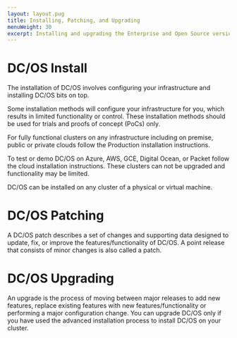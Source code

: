 ```yaml
---
layout: layout.pug
title: Installing, Patching, and Upgrading
menuWeight: 30
excerpt: Installing and upgrading the Enterprise and Open Source versions of DC/OS
---
```


# DC/OS Install

The installation of DC/OS involves configuring your infrastructure and installing DC/OS bits on top.

Some installation methods will configure your infrastructure for you, which results in limited functionality or control. These installation methods should be used for trials and proofs of concept (PoCs) only. 

For fully functional clusters on any infrastructure including on premise, public or private clouds follow the Production installation instructions.

To test or demo DC/OS on Azure, AWS, GCE, Digital Ocean, or Packet follow the cloud installation instructions. These clusters can not be upgraded and functionality may be limited. 

DC/OS can be installed on any cluster of a physical or virtual machine. 

# DC/OS Patching

A DC/OS patch describes a set of changes and supporting data designed to update, fix, or improve the features/functionality of DC/OS. A point release that consists of minor changes is also called a patch.


# DC/OS Upgrading

An upgrade is the process of moving between major releases to add new features, replace existing features with new features/functionality or performing a major configuration change. You can upgrade DC/OS only if you have used the advanced installation process to install DC/OS on your cluster. 
